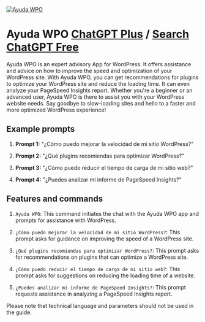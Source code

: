 
[![Ayuda WPO](https://files.oaiusercontent.com/file-b962jmCtYzcmZFgpp3KDnEPw?se=2123-10-17T10%3A39%3A33Z&sp=r&sv=2021-08-06&sr=b&rscc=max-age%3D31536000%2C%20immutable&rscd=attachment%3B%20filename%3D62b56c22-4cda-4f84-a0ac-fb83cd66fcb8.png&sig=o4EN7f7ux6O8xd7VcHH20vySyTM96LiVyDraM2xhv4A%3D)](https://chat.openai.com/g/g-7x7yMhwVx-ayuda-wpo)

# Ayuda WPO [ChatGPT Plus](https://chat.openai.com/g/g-7x7yMhwVx-ayuda-wpo) / [Search ChatGPT Free](https://gptcall.net/index.html#/?search=Ayuda%20WPO)

Ayuda WPO is an expert advisory App for WordPress. It offers assistance and advice on how to improve the speed and optimization of your WordPress site. With Ayuda WPO, you can get recommendations for plugins to optimize your WordPress site and reduce the loading time. It can even analyze your PageSpeed Insights report. Whether you're a beginner or an advanced user, Ayuda WPO is there to assist you with your WordPress website needs. Say goodbye to slow-loading sites and hello to a faster and more optimized WordPress experience!

## Example prompts

1. **Prompt 1:** "¿Cómo puedo mejorar la velocidad de mi sitio WordPress?"

2. **Prompt 2:** "¿Qué plugins recomiendas para optimizar WordPress?"

3. **Prompt 3:** "¿Cómo puedo reducir el tiempo de carga de mi sitio web?"

4. **Prompt 4:** "¿Puedes analizar mi informe de PageSpeed Insights?"

## Features and commands

1. `Ayuda WPO`: This command initiates the chat with the Ayuda WPO app and prompts for assistance with WordPress.

2. `¿Cómo puedo mejorar la velocidad de mi sitio WordPress?`: This prompt asks for guidance on improving the speed of a WordPress site.

3. `¿Qué plugins recomiendas para optimizar WordPress?`: This prompt asks for recommendations on plugins that can optimize a WordPress site.

4. `¿Cómo puedo reducir el tiempo de carga de mi sitio web?`: This prompt asks for suggestions on reducing the loading time of a website.

5. `¿Puedes analizar mi informe de PageSpeed Insights?`: This prompt requests assistance in analyzing a PageSpeed Insights report.

Please note that technical language and parameters should not be used in the guide.


